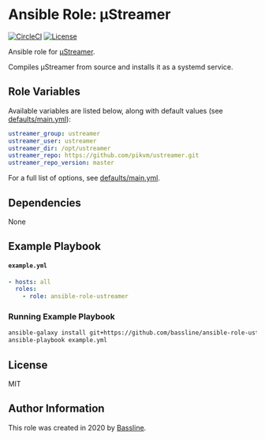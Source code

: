 # Ansible Role: µStreamer

[![CircleCI](https://circleci.com/gh/bassline/ansible-role-ustreamer.svg?style=svg)](https://circleci.com/gh/bassline/ansible-role-ustreamer) [![License](http://img.shields.io/:license-mit-blue.svg?style=flat-square)](LICENSE)

Ansible role for [µStreamer](https://github.com/pikvm/ustreamer).

Compiles µStreamer from source and installs it as a systemd service.

## Role Variables

Available variables are listed below, along with default values (see [defaults/main.yml](defaults/main.yml)):

```yaml
ustreamer_group: ustreamer
ustreamer_user: ustreamer
ustreamer_dir: /opt/ustreamer
ustreamer_repo: https://github.com/pikvm/ustreamer.git
ustreamer_repo_version: master
```

For a full list of options, see [defaults/main.yml](https://github.com/bassline/ansible-role-ustreamer/blob/master/defaults/main.yml).

## Dependencies

None

## Example Playbook

#### `example.yml`

```yaml
- hosts: all
  roles:
    - role: ansible-role-ustreamer
```

### Running Example Playbook

```bash
ansible-galaxy install git+https://github.com/bassline/ansible-role-ustreamer.git
ansible-playbook example.yml
```

## License

MIT

## Author Information

This role was created in 2020 by [Bassline](https://basslinekvm.com).
